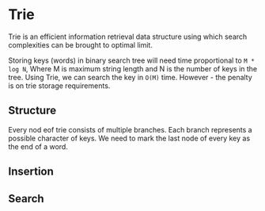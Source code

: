# Trie

Trie is an efficient information retrieval data structure using which search complexities can be brought to optimal limit.

Storing keys (words) in binary search tree will need time proportional to `M * log N`, Where M is maximum string length and N is the number of keys in the tree.
Using Trie, we can search the key in `O(M)` time. However - the penalty is on trie storage requirements.

## Structure

Every nod eof trie consists of multiple branches. Each branch represents a possible character of keys. We need to mark the last node of every key as the end of a word.

## Insertion

## Search
